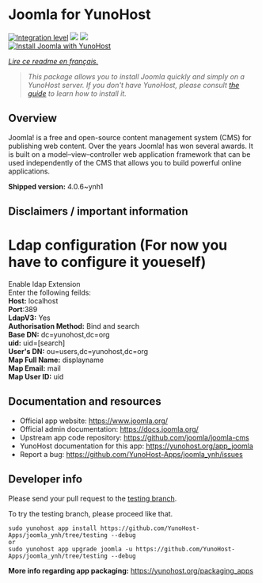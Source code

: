 <!--
N.B.: This README was automatically generated by https://github.com/YunoHost/apps/tree/master/tools/README-generator
It shall NOT be edited by hand.
-->

# Joomla for YunoHost

[![Integration level](https://dash.yunohost.org/integration/joomla.svg)](https://dash.yunohost.org/appci/app/joomla) ![](https://ci-apps.yunohost.org/ci/badges/joomla.status.svg) ![](https://ci-apps.yunohost.org/ci/badges/joomla.maintain.svg)  
[![Install Joomla with YunoHost](https://install-app.yunohost.org/install-with-yunohost.svg)](https://install-app.yunohost.org/?app=joomla)

*[Lire ce readme en français.](./README_fr.md)*

> *This package allows you to install Joomla quickly and simply on a YunoHost server.
If you don't have YunoHost, please consult [the guide](https://yunohost.org/#/install) to learn how to install it.*

## Overview

Joomla! is a free and open-source content management system (CMS) for publishing web content. Over the years Joomla! has won several awards. It is built on a model–view–controller web application framework that can be used independently of the CMS that allows you to build powerful online applications.


**Shipped version:** 4.0.6~ynh1



## Disclaimers / important information

# Ldap configuration (For now you have to configure it youeself)
Enable ldap Extension<br>
Enter the following feilds:<br>
**Host:** localhost<br>
**Port**:389<br>
**LdapV3:** Yes<br>
**Authorisation Method:** Bind and search<br>
**Base DN:** dc=yunohost,dc=org<br>
**uid:** uid=[search]<br>
**User's DN:** ou=users,dc=yunohost,dc=org<br>
**Map Full Name:** displayname<br>
**Map Email:** mail<br>
**Map User ID:** uid<br>

## Documentation and resources

* Official app website: https://www.joomla.org/
* Official admin documentation: https://docs.joomla.org/
* Upstream app code repository: https://github.com/joomla/joomla-cms
* YunoHost documentation for this app: https://yunohost.org/app_joomla
* Report a bug: https://github.com/YunoHost-Apps/joomla_ynh/issues

## Developer info

Please send your pull request to the [testing branch](https://github.com/YunoHost-Apps/joomla_ynh/tree/testing).

To try the testing branch, please proceed like that.
```
sudo yunohost app install https://github.com/YunoHost-Apps/joomla_ynh/tree/testing --debug
or
sudo yunohost app upgrade joomla -u https://github.com/YunoHost-Apps/joomla_ynh/tree/testing --debug
```

**More info regarding app packaging:** https://yunohost.org/packaging_apps